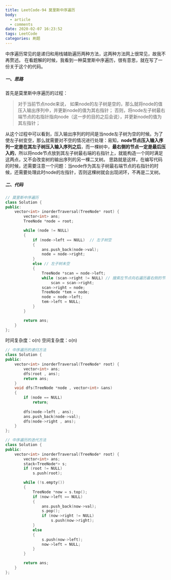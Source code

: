 ```yaml
---
title: LeetCode-94 莫里斯中序遍历
body:
  - article
  - comments
date: 2020-02-07 16:23:52
tags: LeetCode
categories:	刷题
---
```


中序遍历常见的是递归和用栈辅助遍历两种方法，这两种方法网上很常见，故我不再赘述。
在看题解的时候，我看到一种莫里斯中序遍历，很有意思，就在写了一份关于这个的代码。
##### 一、思路
首先是莫里斯中序遍历的过程：
>对于当前节点node来说，
>如果node的左子树是空的，那么就将node的值压入输出序列中，并更新node的值为其右指针；
>否则，将node左子树最右端节点的右指针指向node（这一步的目的之后会说），并更新node的值为其左指针；

从这个过程中可以看到，压入输出序列的时间是当node左子树为空的时候。为了使左子树变空，那么就需要对不空的情况进行处理：易知，**node节点压入输入序列一定是在其左子树压入输入序列之后**，而一棵树中，**最右侧的节点一定是最后压入的**，所以将node节点放到其左子树最右端的右指针上，就能构造一个同时满足这两点，又不会改变树的输出序列的另一棵二叉树。
思路就是这样，在编写代码的时候，还需要注意一个问题：当node作为其左子树最右端节点的右指针的时候，还需要处理此时node的左指针，否则这棵树就会出现闭环，不再是二叉树。
##### 二、代码

```cpp
// 莫里斯中序遍历
class Solution {
public:
    vector<int> inorderTraversal(TreeNode* root) {
        vector<int> ans;
        TreeNode *node = root;

        while (node != NULL)
        {
            if (node->left == NULL)  // 左子树空
            {
                ans.push_back(node->val);
                node = node->right;
            }
            else // 左子树未空
            {
                TreeNode *scan = node->left;
                while (scan->right != NULL) // 搜索左节点向右遍历最右侧的节点
                    scan = scan->right;
                scan->right = node;
                TreeNode *tem = node;
                node = node->left;
                tem->left = NULL;
            }
        }

        return ans;
    }
};
```
时间复杂度：o(n)
空间复杂度：o(n)

```cpp
// 中序遍历的递归方法
class Solution {
public:
    vector<int> inorderTraversal(TreeNode* root) {
        vector<int> ans;
        dfs(root , ans);
        return ans;
    }
    void dfs(TreeNode *node , vector<int> &ans)
    {
        if (node == NULL)
            return;
        
        dfs(node->left , ans);
        ans.push_back(node->val);
        dfs(node->right , ans);
    }
};
```

```cpp
// 中序遍历的迭代方法
class Solution {
public:
    vector<int> inorderTraversal(TreeNode* root) {
        vector<int> ans;
        stack<TreeNode*> s;
        if (root != NULL)
            s.push(root);

        while (!s.empty())
        {
            TreeNode *now = s.top();
            if (now->left == NULL)
            {
                ans.push_back(now->val);
                s.pop();
                if (now->right != NULL)
                    s.push(now->right);
            }
            else
            {
                s.push(now->left);
                now->left = NULL;
            }
        }

        return ans;
    }
};
```

